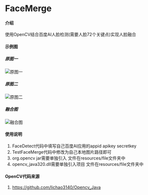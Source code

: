 # FaceMerge

#### 介绍
使用OpenCV结合百度AI人脸检测(需要人脸72个关键点)实现人脸融合

#### 示例图
##### 原图一
![原图一](https://images.gitee.com/uploads/images/2019/0518/121744_eac851c9_131538.jpeg "原图一")
##### 原图二
![原图二](https://images.gitee.com/uploads/images/2019/0518/121812_09f7eec5_131538.jpeg "原图二")
##### 融合图
![融合图](https://images.gitee.com/uploads/images/2019/0518/121849_c84fdbd2_131538.jpeg "融合图")




#### 使用说明

1. FaceDetect代码中填写自己百度AI应用的appid apikey secretkey
2. TestFaceMerge代码中修改为自己本地图片路径即可
3. org.opencv jar需要单独引入 文件在resources/file文件夹中
4. opencv_java320.dll需要单独引入项目 文件在resources/file文件夹中


#### OpenCV代码来源

1. https://github.com/lichao3140/Opencv_Java